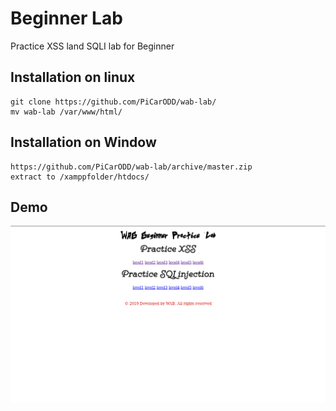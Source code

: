 # Beginner Lab
Practice XSS land SQLI lab for Beginner
## Installation on linux
```
git clone https://github.com/PiCarODD/wab-lab/
mv wab-lab /var/www/html/
```
## Installation on Window
```
https://github.com/PiCarODD/wab-lab/archive/master.zip
extract to /xamppfolder/htdocs/
```
## Demo
<img src="Screenshot from 2019-04-23 17-56-46.png">
